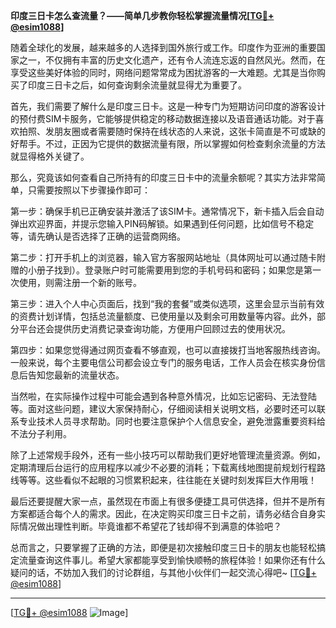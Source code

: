 **印度三日卡怎么查流量？——简单几步教你轻松掌握流量情况[[TG💪+ @esim1088](https://t.me/s/esim1088)]**

随着全球化的发展，越来越多的人选择到国外旅行或工作。印度作为亚洲的重要国家之一，不仅拥有丰富的历史文化遗产，还有令人流连忘返的自然风光。然而，在享受这些美好体验的同时，网络问题常常成为困扰游客的一大难题。尤其是当你购买了印度三日卡之后，如何查询剩余流量就显得尤为重要了。

首先，我们需要了解什么是印度三日卡。这是一种专门为短期访问印度的游客设计的预付费SIM卡服务，它能够提供稳定的移动数据连接以及语音通话功能。对于喜欢拍照、发朋友圈或者需要随时保持在线状态的人来说，这张卡简直是不可或缺的好帮手。不过，正因为它提供的数据流量有限，所以掌握如何检查剩余流量的方法就显得格外关键了。

那么，究竟该如何查看自己所持有的印度三日卡中的流量余额呢？其实方法非常简单，只需要按照以下步骤操作即可：

第一步：确保手机已正确安装并激活了该SIM卡。通常情况下，新卡插入后会自动弹出欢迎界面，并提示您输入PIN码解锁。如果遇到任何问题，比如信号不稳定等，请先确认是否选择了正确的运营商网络。

第二步：打开手机上的浏览器，输入官方客服网站地址（具体网址可以通过随卡附赠的小册子找到）。登录账户时可能需要用到您的手机号码和密码；如果您是第一次使用，则需注册一个新的账号。

第三步：进入个人中心页面后，找到“我的套餐”或类似选项，这里会显示当前有效的资费计划详情，包括总流量额度、已使用量以及剩余可用数量等内容。此外，部分平台还会提供历史消费记录查询功能，方便用户回顾过去的使用状况。

第四步：如果您觉得通过网页查看不够直观，也可以直接拨打当地客服热线咨询。一般来说，每个主要电信公司都会设立专门的服务电话，工作人员会在核实身份信息后告知您最新的流量状态。

当然啦，在实际操作过程中可能会遇到各种意外情况，比如忘记密码、无法登陆等。面对这些问题，建议大家保持耐心，仔细阅读相关说明文档，必要时还可以联系专业技术人员寻求帮助。同时也要注意保护个人信息安全，避免泄露重要资料给不法分子利用。

除了上述常规手段外，还有一些小技巧可以帮助我们更好地管理流量资源。例如，定期清理后台运行的应用程序以减少不必要的消耗；下载离线地图提前规划行程路线等等。这些看似不起眼的习惯累积起来，往往能在关键时刻发挥巨大作用哦！

最后还要提醒大家一点，虽然现在市面上有很多便捷工具可供选择，但并不是所有方案都适合每个人的需求。因此，在决定购买印度三日卡之前，请务必结合自身实际情况做出理性判断。毕竟谁都不希望花了钱却得不到满意的体验吧？

总而言之，只要掌握了正确的方法，即便是初次接触印度三日卡的朋友也能轻松搞定流量查询这件事儿。希望大家都能享受到愉快顺畅的旅程体验！如果你还有什么疑问的话，不妨加入我们的讨论群组，与其他小伙伴们一起交流心得吧~ [[TG💪+ @esim1088](https://t.me/s/esim1088)]

---

[[TG💪+ @esim1088](https://t.me/s/esim1088) ![Image](https://i.postimg.cc/4NQfJmqS/Snipaste-2025-05-13-00-14-12.png)]
